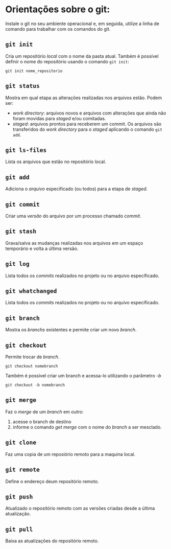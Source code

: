 # Orientações sobre o git:
Instale o git no seu ambiente operacional e, em seguida, utilize a linha de comando para trabalhar com os comandos do git.
## `git init`
Cria um repositório _local_ com o nome da pasta atual. Também é possível definir o nome do repositório usando o comando `git init`:
```
git init nome_repositorio
```
## `git status`
Mostra em qual etapa as alterações realizadas nos arquivos estão. Podem ser:
 - *work directory*: arquivos novos e arquivos com alterações que ainda não foram movidas para *staged* e/ou comitadas.
 - *staged*: arquivos prontos para receberem um commit. Os arquivos são transferidos do _work directory_ para o _staged_ aplicando o comando `git add`.
## `git ls-files`
Lista os arquivos que estão no repositório local.
## `git add`
Adiciona o _arquivo_ especificado (ou todos) para a etapa de _staged_. 
## `git commit`
Criar uma _versão_ do arquivo por um processo chamado _*commit*_.
## `git stash`
Grava/salva as mudanças realizadas nos arquivos em um espaço temporário e volta a última versão.
## `git log`
Lista todos os _commits_ realizados no projeto ou no arquivo específicado.
## `git whatchanged`
Lista todos os _commits_ realizados no projeto ou no arquivo específicado.
## `git branch`
Mostra os _branchs_ existentes e permite criar um novo _branch_. 
## `git checkout`
Permite trocar de _branch_. 
```
git checkout nomebranch
```

Também é possível criar um branch e acessa-lo utilizando o parâmetro _-b_
```
git checkout -b nomebranch
```
## `git merge`
Faz o _merge_ de um _branch_ em outro:
1. acesse o branch de destino
2. informe o comando _get merge_ com o nome do _branch_ a ser mesclado. 
## `git clone`
Faz uma copia de um reposiório remoto para a maquina local. 
## `git remote`
Define o endereço deum repositório remoto.
## `git push`
Atualizado o repositório remoto com as versões criadas desde a última atualização.
## `git pull`
Baixa as atualizações do repositório remoto.
